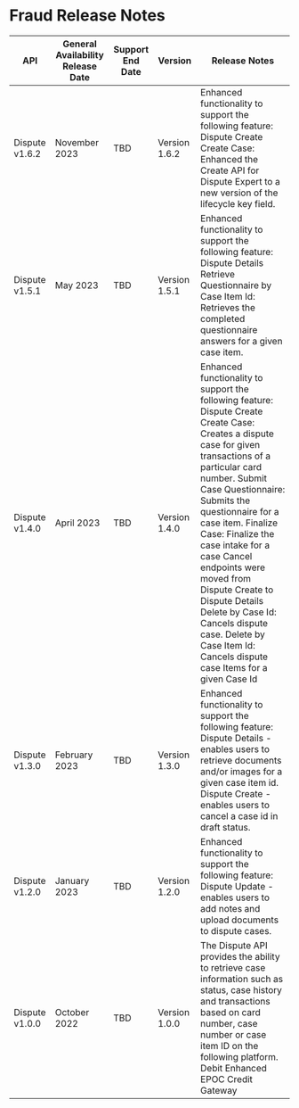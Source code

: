 # Fraud Release Notes
| API            | General Availability Release Date | Support End Date | Version       | Release Notes                                                                                                                                                                                                                                                                                                                                                                                                                                                                  |
|----------------|-----------------------------------|------------------|---------------|--------------------------------------------------------------------------------------------------------------------------------------------------------------------------------------------------------------------------------------------------------------------------------------------------------------------------------------------------------------------------------------------------------------------------------------------------------------------------------|
| Dispute v1.6.2 | November 2023                     | TBD              | Version 1.6.2 | Enhanced functionality to support the following feature:  Dispute Create Create Case: Enhanced the Create API for Dispute Expert to a new version of the lifecycle key field.                                                                                                                                                                                                                                                                                                  |
| Dispute v1.5.1 | May 2023                          | TBD              | Version 1.5.1 | Enhanced functionality to support the following feature:  Dispute Details Retrieve Questionnaire by Case Item Id: Retrieves the completed questionnaire answers for a given case item.                                                                                                                                                                                                                                                                                         |
| Dispute v1.4.0 | April 2023                        | TBD              | Version 1.4.0 | Enhanced functionality to support the following feature:  Dispute Create Create Case: Creates a dispute case for given transactions of a particular card number. Submit Case Questionnaire: Submits the questionnaire for a case item. Finalize Case: Finalize the case intake for a case Cancel endpoints were moved from Dispute Create to Dispute Details Delete by Case Id: Cancels dispute case. Delete by Case Item Id: Cancels dispute case Items for a given Case Id   |
| Dispute v1.3.0 | February 2023                     | TBD              | Version 1.3.0 | Enhanced functionality to support the following feature:  Dispute Details - enables users to retrieve documents and/or images for a given case item id. Dispute Create - enables users to cancel a case id in draft status.                                                                                                                                                                                                                                                    |
| Dispute v1.2.0 | January 2023                      | TBD              | Version 1.2.0 | Enhanced functionality to support the following feature:  Dispute Update - enables users to add notes and upload documents to dispute cases.                                                                                                                                                                                                                                                                                                                                   |
| Dispute v1.0.0 | October 2022                      | TBD              | Version 1.0.0 | The Dispute API provides the ability to retrieve case information such as status, case history and transactions based on card number, case number or case item ID on the following platform.  Debit Enhanced EPOC Credit Gateway                                                                                                                                                                                                                                               |
